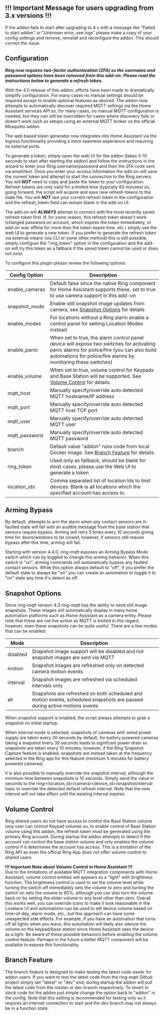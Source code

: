 ## !!! Important Message for users upgrading from 3.x versions !!!
If the addon fails to start after upgrading to 4.x with a message like "Failed to start addon" or "Unknown error, see logs" please make a copy of your config settings and remove, reinstall and reconfigure the addon.  This should correct the issue.

## Configuration
***Ring now requires two-factor authentication (2FA) so the username and password options have been removed from this add-on.***
***Please read the instructions below to generate a refresh token.***

With the 4.0 release of this addon, efforts have been made to dramatically simplify configuration.  For many cases no manual settings should be required except to enable optional features as desired.  The addon now attempts to automatically discover required MQTT settings via the Home Assistant services API so, for many cases, no manual MQTT configuration is needed, but they can still be overridden for cases where discovery fails or doesn't work such as setups using an external MQTT broker vs the official Mosquitto addon.

The web based token generator now integrates into Home Assistant via the Ingress functionality providing a more seamless experience and requiring no external ports.

To generate a token, simply open the web UI for the addon (takes 5-10 seconds to start after starting the addon) and follow the instructions in the wizard to enter your Ring username/password and then the 2FA code sent via email/text.  Once you enter your access information the add-on will save the current token and attempt to start the connection to the Ring servers.  You will ***NOT*** need to copy and paste the token to your configuration.  Refresh tokens are only valid for a limited time (typically 60 minutes) so, going forward, the script will acquire and save new refresh tokens to the state file.  You will ***NOT*** see your current refresh token in the configuration and the refresh_token field can remain blank in the add-on UI.

The add-on will ***ALWAYS*** attempt to connect with the most recently saved refresh token first.  If, for some reason, this refresh token doesn't work (changed password on account, which expires the token immediately, or add-on was offline for more than the token expire time, etc.) simply use the web UI to generate a new token.  If you prefer to generate the refresh token via external means (via CLI or some other method) this is still possible, simply configure the "ring_token" option in the configuration and the add-on will try this token as a fallback if the saved token cannot be used or does not exist.

To configure this plugin please review the following options:

| Config Option | Description |
| --- | --- |
| enable_cameras | Default false since the native Ring component for Home Assistant supports these, set to true to use camera support in this add-on |
| snapshot_mode | Enable still snapshot image updates from camera, see [Snapshot Options](#snapshot-options) for details | 'disabled' |
| enable_modes | For locations without a Ring alarm enable a control panel for setting Location Modes instead |
| enable_panic | When set to true, the alarm control panel device will expose two switches for activating panic alarms for police/fire (you can also build automations for police/fire alarms by monitoring these switches)  |
| enable_volume | When set to true, volume control for Keypads and Base Station will be supported.  See [Volume Control](#volume-control) for details. |
| mqtt_host | Manually specify/override auto detected MQTT hostname/IP address |
| mqtt_port | Manually specify/override auto detected MQTT host TCP port |
| mqtt_user | Manually specify/override auto detected MQTT user |
| mqtt_password | Manually specify/override auto detected MQTT password |
| branch | Default value "addon" runs code from local Docker image.  See [Branch Feature](#branch-feature) for details. |
| ring_token | Used only as fallback, should be blank for most cases, please use the Web UI to generate a token |
| location_ids | Comma separated list of location Ids to limit devices.  Blank is all locations which the specified account has access to. |

## Arming Bypass
By default, attempts to arm the alarm when any contact sensors are in faulted state will fail with an audible message from the base station that sensors require bypass. Arming will retry 5 times every 10 seconds giving time for doors/windows to be closed, however, if sensors still require bypass after this time, arming will fail.

Starting with version 4.4.0, ring-mqtt exposes an Arming Bypass Mode switch which can by toggled to change this arming behavior. When this switch is "on", arming commands will automatically bypass any faulted contact sensors. While this option always default to "off", if you prefer the default state to always be "on" you can create an automation to toggle it to "on" state any time it's detect as off.

## Snapshot Options
Since ring-mqtt version 4.3 ring-mqtt has the ability to send still image snapshots.  These images will automatically display in many home automation platforms such as Home Assistant as a camera entity.  Please note that these are not live action as MQTT is limited in this regard, however, even these snapshots can be quite useful.  There are a few modes that can be enabled:

| Mode | Description |
| --- | --- |
| disabled | Snapshot image support will be disabled and not snapshot images are sent via MQTT |
| motion | Snapshot images are refreshed only on detected camera motion events |
| interval | Snapshot images are refreshed via scheduled intervals only |
| all | Snapshots are refreshed on both scheduled and motion events, scheduled snapshots are paused during active motions events |

When snapshot support is enabled, the script always attempts to grab a snapshot on initial startup.

When interval mode is selected, snapshots of cameras with wired power supply are taken every 30 seconds by default, for battery powered cameras taking a snapshot every 30 seconds leads to signifcant power drain so snapshots are taken every 10 minutes, however, if the Ring Snapshot Capture feature is enabled, snapshots are instead taken at the frequency selected in the Ring app for this feature (minimum 5 minutes for battery powered cameras).

It is also possible to manually override the snapshot interval, although the minimum time between snapshots is 10 seconds.  Simply send the value in seconds to the ring/<location_id>/camera/<device_id>/snapshot/interval topic to override the detected default refresh interval.  Note that the new interval will not take effect until the existing interval expires.

## Volume Control
Ring shared users do not have access to control the Base Station volume (any user can control Keypad volume) so, to enable control of Base Station volume using this addon, the refresh token must be generated using the primary Ring account. During startup the addon attempts to detect if the account can control the base station volume and only enables the volume control if it determines the account has access. This is a limitation of the Ring API as even the official Ring App does not offer volume control to shared users.

**!!! Important Note about Volume Control in Home Assistant !!!**\
Due to the limitations of available MQTT integration components with Home Assistant, volume control entities will appears as a "light" with brightness function. The brightness control is used to set the volume level while turning the switch off immediately sets the volume to zero and turning the switch on sets the volume to 65%, although you can also turn the volume back on by setting the slider volume to any level other than zero. Overall this works well, you can override icons to make it look reasonable in the Lovelace UI and automations can be used to set device volume based on time-of-day, alarm mode, etc., but this approach can have some unexpected side effects. For example, if you have an automation that turns off all lights when you leave, this automation will likely also silence the volume on the keypad/base station since Home Assistant sees the device as a light. Be aware of these possible behaviors before enabling the volume control feature.  Perhaps in the future a better MQTT component will be available to expose this functionality.

## Branch Feature
The branch feature is designed to make testing the latest code easier for addon users. If you want to test the latest code from the ring-mqtt Github project simply set "latest" or "dev" and, during startup the addon will pull the latest code from the master or dev branch respectively.  To revert to stock code for the addon just simple change the option back to "addon" in the config.  Note that this setting is recommended for testing only as it requires an internet connection to start and the dev branch may not always be in a function state.
